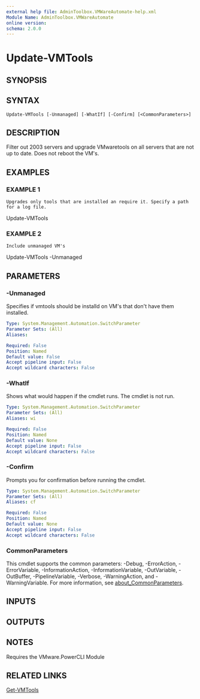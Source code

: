 ```yaml
---
external help file: AdminToolbox.VMWareAutomate-help.xml
Module Name: AdminToolbox.VMWareAutomate
online version:
schema: 2.0.0
---
```


# Update-VMTools

## SYNOPSIS

## SYNTAX

```
Update-VMTools [-Unmanaged] [-WhatIf] [-Confirm] [<CommonParameters>]
```

## DESCRIPTION
Filter out 2003 servers and upgrade VMwaretools on all servers that are not up to date.
Does not reboot the VM's.

## EXAMPLES

### EXAMPLE 1
```
Upgrades only tools that are installed an require it. Specify a path for a log file.
```

Update-VMTools

### EXAMPLE 2
```
Include unmanaged VM's
```

Update-VMTools -Unmanaged

## PARAMETERS

### -Unmanaged
Specifies if vmtools should be installd on VM's that don't have them installed.

```yaml
Type: System.Management.Automation.SwitchParameter
Parameter Sets: (All)
Aliases:

Required: False
Position: Named
Default value: False
Accept pipeline input: False
Accept wildcard characters: False
```

### -WhatIf
Shows what would happen if the cmdlet runs.
The cmdlet is not run.

```yaml
Type: System.Management.Automation.SwitchParameter
Parameter Sets: (All)
Aliases: wi

Required: False
Position: Named
Default value: None
Accept pipeline input: False
Accept wildcard characters: False
```

### -Confirm
Prompts you for confirmation before running the cmdlet.

```yaml
Type: System.Management.Automation.SwitchParameter
Parameter Sets: (All)
Aliases: cf

Required: False
Position: Named
Default value: None
Accept pipeline input: False
Accept wildcard characters: False
```

### CommonParameters
This cmdlet supports the common parameters: -Debug, -ErrorAction, -ErrorVariable, -InformationAction, -InformationVariable, -OutVariable, -OutBuffer, -PipelineVariable, -Verbose, -WarningAction, and -WarningVariable. For more information, see [about_CommonParameters](http://go.microsoft.com/fwlink/?LinkID=113216).

## INPUTS

## OUTPUTS

## NOTES
Requires the VMware.PowerCLI Module

## RELATED LINKS

[Get-VMTools]()


